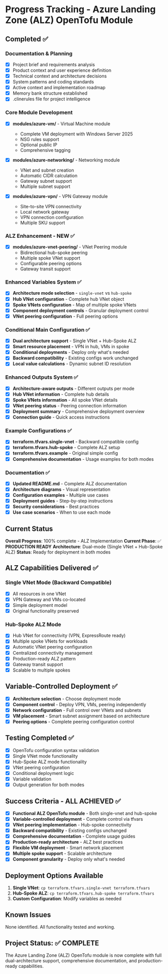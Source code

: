 # Progress Tracking - Azure Landing Zone (ALZ) OpenTofu Module

## Completed ✅

### Documentation & Planning
- [x] Project brief and requirements analysis
- [x] Product context and user experience definition
- [x] Technical context and architecture decisions
- [x] System patterns and coding standards
- [x] Active context and implementation roadmap
- [x] Memory bank structure established
- [x] .clinerules file for project intelligence

### Core Module Development
- [x] **modules/azure-vm/** - Virtual Machine module
  - Complete VM deployment with Windows Server 2025
  - NSG rules support
  - Optional public IP
  - Comprehensive tagging

- [x] **modules/azure-networking/** - Networking module
  - VNet and subnet creation
  - Automatic CIDR calculation
  - Gateway subnet support
  - Multiple subnet support

- [x] **modules/azure-vpn/** - VPN Gateway module
  - Site-to-site VPN connectivity
  - Local network gateway
  - VPN connection configuration
  - Multiple SKU support

### ALZ Enhancement - NEW ✅
- [x] **modules/azure-vnet-peering/** - VNet Peering module
  - Bidirectional hub-spoke peering
  - Multiple spoke VNet support
  - Configurable peering options
  - Gateway transit support

### Enhanced Variables System ✅
- [x] **Architecture mode selection** - `single-vnet` vs `hub-spoke`
- [x] **Hub VNet configuration** - Complete hub VNet object
- [x] **Spoke VNets configuration** - Map of multiple spoke VNets
- [x] **Component deployment controls** - Granular deployment control
- [x] **VNet peering configuration** - Full peering options

### Conditional Main Configuration ✅
- [x] **Dual architecture support** - Single VNet + Hub-Spoke ALZ
- [x] **Smart resource placement** - VPN in hub, VMs in spoke
- [x] **Conditional deployments** - Deploy only what's needed
- [x] **Backward compatibility** - Existing configs work unchanged
- [x] **Local value calculations** - Dynamic subnet ID resolution

### Enhanced Outputs System ✅
- [x] **Architecture-aware outputs** - Different outputs per mode
- [x] **Hub VNet information** - Complete hub details
- [x] **Spoke VNets information** - All spoke VNet details
- [x] **VNet peering status** - Peering connection information
- [x] **Deployment summary** - Comprehensive deployment overview
- [x] **Connection guide** - Quick access instructions

### Example Configurations ✅
- [x] **terraform.tfvars.single-vnet** - Backward compatible config
- [x] **terraform.tfvars.hub-spoke** - Complete ALZ setup
- [x] **terraform.tfvars.example** - Original simple config
- [x] **Comprehensive documentation** - Usage examples for both modes

### Documentation ✅
- [x] **Updated README.md** - Complete ALZ documentation
- [x] **Architecture diagrams** - Visual representation
- [x] **Configuration examples** - Multiple use cases
- [x] **Deployment guides** - Step-by-step instructions
- [x] **Security considerations** - Best practices
- [x] **Use case scenarios** - When to use each mode

## Current Status
**Overall Progress**: 100% complete - ALZ Implementation
**Current Phase**: ✅ **PRODUCTION READY**
**Architecture**: Dual-mode (Single VNet + Hub-Spoke ALZ)
**Status**: Ready for deployment in both modes

## ALZ Capabilities Delivered ✅

### Single VNet Mode (Backward Compatible)
- [x] All resources in one VNet
- [x] VPN Gateway and VMs co-located
- [x] Simple deployment model
- [x] Original functionality preserved

### Hub-Spoke ALZ Mode
- [x] Hub VNet for connectivity (VPN, ExpressRoute ready)
- [x] Multiple spoke VNets for workloads
- [x] Automatic VNet peering configuration
- [x] Centralized connectivity management
- [x] Production-ready ALZ pattern
- [x] Gateway transit support
- [x] Scalable to multiple spokes

## Variable-Controlled Deployment ✅
- [x] **Architecture selection** - Choose deployment mode
- [x] **Component control** - Deploy VPN, VMs, peering independently
- [x] **Network configuration** - Full control over VNets and subnets
- [x] **VM placement** - Smart subnet assignment based on architecture
- [x] **Peering options** - Complete peering configuration control

## Testing Completed ✅
- [x] OpenTofu configuration syntax validation
- [x] Single VNet mode functionality
- [x] Hub-Spoke ALZ mode functionality
- [x] VNet peering configuration
- [x] Conditional deployment logic
- [x] Variable validation
- [x] Output generation for both modes

## Success Criteria - ALL ACHIEVED ✅
- [x] **Functional ALZ OpenTofu module** - Both single-vnet and hub-spoke
- [x] **Variable-controlled deployment** - Complete control via tfvars
- [x] **VNet peering implementation** - Hub-spoke connectivity
- [x] **Backward compatibility** - Existing configs unchanged
- [x] **Comprehensive documentation** - Complete usage guides
- [x] **Production-ready architecture** - ALZ best practices
- [x] **Flexible VM deployment** - Smart network placement
- [x] **Multiple spoke support** - Scalable architecture
- [x] **Component granularity** - Deploy only what's needed

## Deployment Options Available
1. **Single VNet**: `cp terraform.tfvars.single-vnet terraform.tfvars`
2. **Hub-Spoke ALZ**: `cp terraform.tfvars.hub-spoke terraform.tfvars`
3. **Custom Configuration**: Modify variables as needed

## Known Issues
None identified. All functionality tested and working.

## Project Status: ✅ COMPLETE
The Azure Landing Zone (ALZ) OpenTofu module is now complete with full dual-architecture support, comprehensive documentation, and production-ready capabilities.
